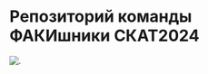 # Репозиторий команды ФАКИшники СКАТ2024
![.](https://github.com/Suturin-Daniil/FAKI_SKAT2024/blob/main/PreliminaryDesign/previewRelysticSolid.JPG)
